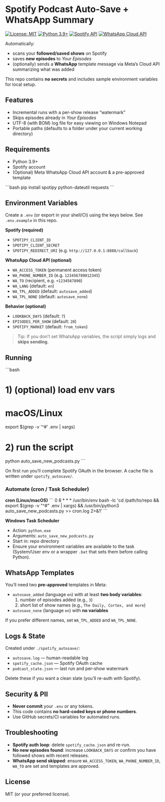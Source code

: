# Spotify Podcast Auto-Save + WhatsApp Summary

[![License: MIT](https://img.shields.io/badge/License-MIT-yellow.svg)](LICENSE)
[![Python 3.9+](https://img.shields.io/badge/python-3.9%2B-blue.svg)](https://www.python.org/downloads/)
[![Spotify API](https://img.shields.io/badge/Spotify-API-brightgreen)](https://developer.spotify.com/)
[![WhatsApp Cloud API](https://img.shields.io/badge/Meta-WhatsApp%20Cloud%20API-lightgrey)](https://developers.facebook.com/docs/whatsapp/cloud-api)

Automatically:
- scans your **followed/saved shows** on Spotify  
- saves **new episodes** to *Your Episodes*  
- (optionally) sends a **WhatsApp** template message via Meta’s Cloud API summarizing what was added


This repo contains **no secrets** and includes sample environment variables for local setup.

## Features
- Incremental runs with a per-show release “watermark”
- Skips episodes already in *Your Episodes*
- UTF-8 (with BOM) log file for easy viewing on Windows Notepad
- Portable paths (defaults to a folder under your current working directory)

## Requirements
- Python 3.9+
- Spotify account
- (Optional) Meta WhatsApp Cloud API account & a pre-approved template

\`\`\`bash
pip install spotipy python-dateutil requests
\`\`\`

## Environment Variables

Create a `.env` (or export in your shell/CI) using the keys below. See `.env.example` in this repo.

**Spotify (required)**
- `SPOTIPY_CLIENT_ID`
- `SPOTIPY_CLIENT_SECRET`
- `SPOTIPY_REDIRECT_URI` (e.g. `http://127.0.0.1:8888/callback`)

**WhatsApp Cloud API (optional)**
- `WA_ACCESS_TOKEN` (permanent access token)
- `WA_PHONE_NUMBER_ID` (e.g. `123456789012345`)
- `WA_TO` (recipient, e.g. `+1234567890`)
- `WA_LANG` (default: `en`)
- `WA_TPL_ADDED` (default: `autosave_added`)
- `WA_TPL_NONE` (default: `autosave_none`)

**Behavior (optional)**
- `LOOKBACK_DAYS` (default: `7`)
- `EPISODES_PER_SHOW` (default: `20`)
- `SPOTIFY_MARKET` (default: `from_token`)

> Tip: If you don’t set WhatsApp variables, the script simply logs and **skips sending**.

## Running

\`\`\`bash
# 1) (optional) load env vars
# macOS/Linux
export $(grep -v '^#' .env | xargs)

# 2) run the script
python auto_save_new_podcasts.py
\`\`\`

On first run you’ll complete Spotify OAuth in the browser. A cache file is written under `spotify_autosave/`.

### Automate (cron / Task Scheduler)

**cron (Linux/macOS)**
\`\`\`
0 8 * * * /usr/bin/env bash -lc 'cd /path/to/repo && export $(grep -v "^#" .env | xargs) && /usr/bin/python3 auto_save_new_podcasts.py >> cron.log 2>&1'
\`\`\`

**Windows Task Scheduler**
- Action: `python.exe`  
- Arguments: `auto_save_new_podcasts.py`  
- Start in: repo directory  
- Ensure your environment variables are available to the task (System/User env or a wrapper `.bat` that sets them before calling Python).

## WhatsApp Templates

You’ll need two **pre-approved** templates in Meta:
- `autosave_added` (language `en`) with at least **two body variables**:
  1. number of episodes added (e.g., `3`)
  2. short list of show names (e.g., `The Daily, Cortex, and more`)
- `autosave_none` (language `en`) with **no variables**

If you prefer different names, set `WA_TPL_ADDED` and `WA_TPL_NONE`.

## Logs & State

Created under `./spotify_autosave/`:
- `autosave.log` — human-readable log
- `spotify_cache.json` — Spotify OAuth cache
- `podcast_state.json` — last run and per-show watermark

Delete these if you want a clean slate (you’ll re-auth with Spotify).

## Security & PII

- **Never commit** your `.env` or any tokens.
- This code contains **no hard-coded keys or phone numbers**.
- Use GitHub secrets/CI variables for automated runs.

## Troubleshooting

- **Spotify auth loop**: delete `spotify_cache.json` and re-run.
- **No new episodes found**: increase `LOOKBACK_DAYS` or confirm you have followed shows with recent releases.
- **WhatsApp send skipped**: ensure `WA_ACCESS_TOKEN`, `WA_PHONE_NUMBER_ID`, `WA_TO` are set and templates are approved.

## License

MIT (or your preferred license).
